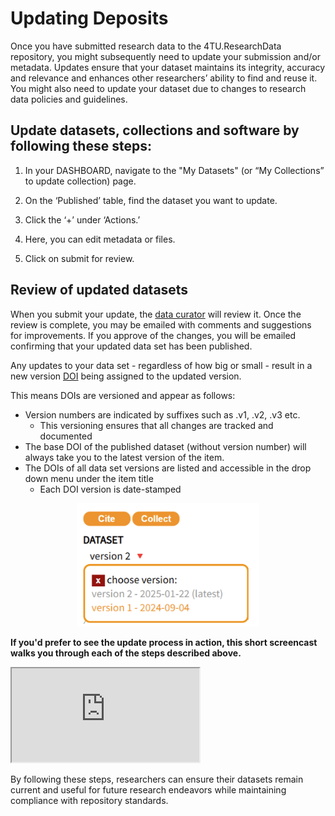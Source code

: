 # Updating Deposits

Once you have submitted research data to the 4TU.ResearchData repository, you might subsequently need to update your submission and/or metadata. Updates ensure that your dataset maintains its integrity, accuracy and relevance and enhances other researchers’ ability to find and reuse it. You might also need to update your dataset due to changes to research data policies and guidelines. 

## Update datasets, collections and software by following these steps:

1. In your DASHBOARD, navigate to the "My Datasets" (or “My Collections” to update collection) page.

2. On the ‘Published’ table, find the dataset you want to update.

3. Click the ‘+’ under ‘Actions.’

4. Here, you can edit metadata or files.

5. Click on submit for review.

## Review of updated datasets

When you submit your update, the [data curator](/submission_workflow/data_curation) will review it. Once the review is complete, you may be emailed with comments and suggestions for improvements. If you approve of the changes, you will be emailed confirming that your updated data set has been published.

Any updates to your data set - regardless of how big or small - result in a new version [DOI](/citing_data/dois_and_persistent_identifiers) being assigned to the updated version. 

This means DOIs are versioned and appear as follows: 
- Version numbers are indicated by suffixes such as .v1, .v2, .v3 etc. 
    - This versioning ensures that all changes are tracked and documented
- The base DOI of the published dataset (without version number) will always take you to the latest version of the item. 
- The DOIs of all data set versions are listed and accessible in the drop down menu under the item title 
    - Each DOI version is date-stamped

<center>

![alt text](image-1.png)

</center>

**If you'd prefer to see the update process in action, this short screencast walks you through each of the steps described above.**

<div class="responsive-iframe-container">
    <iframe src="https://www.youtube.com/embed/-r8CYs5ggUo?si=_xFGmPmoaC4ZLiHj" allowfullscreen="allowfullscreen" allow="autoplay *; geolocation *; microphone *; camera *; midi *; encrypted-media *"></iframe>
</div>

By following these steps, researchers can ensure their datasets remain current and useful for future research endeavors while maintaining compliance with repository standards.
